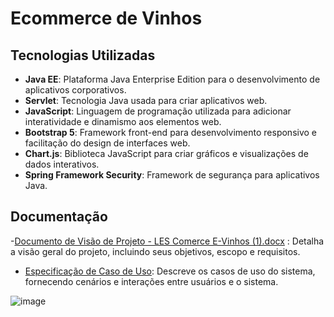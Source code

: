 # Ecommerce de Vinhos

## Tecnologias Utilizadas

- **Java EE**: Plataforma Java Enterprise Edition para o desenvolvimento de aplicativos corporativos.
- **Servlet**: Tecnologia Java usada para criar aplicativos web.
- **JavaScript**: Linguagem de programação utilizada para adicionar interatividade e dinamismo aos elementos web.
- **Bootstrap 5**: Framework front-end para desenvolvimento responsivo e facilitação do design de interfaces web.
- **Chart.js**: Biblioteca JavaScript para criar gráficos e visualizações de dados interativos.
- **Spring Framework Security**: Framework de segurança para aplicativos Java.

## Documentação

-[Documento de Visão de Projeto - LES Comerce E-Vinhos (1).docx](https://github.com/user-attachments/files/15541008/Documento.de.Visao.de.Projeto.-.LES.Comerce.E-Vinhos.1.docx) : Detalha a visão geral do projeto, incluindo seus objetivos, escopo e requisitos.
- [Especificação de Caso de Uso](https://github.com/user-attachments/files/15540978/Especificacao.de.Caso.de.Uso.-.CR.WINES.1.pdf): Descreve os casos de uso do sistema, fornecendo cenários e interações entre usuários e o sistema.


![image](https://github.com/RaquelETEC/les-ecommerce-vinhos/assets/53949793/31d3d830-8c9c-49dd-a33b-18c6047c2f99)
